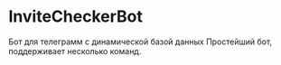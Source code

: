 # InviteCheckerBot
Бот для телеграмм с динамической базой данных
Простейший бот, поддерживает несколько команд.
